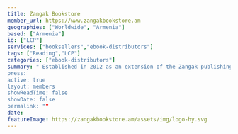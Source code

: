 ```yaml
---
title: Zangak Bookstore
member_url: https://www.zangakbookstore.am
geographies: ["Worldwide", "Armenia"]
based: ["Armenia"]
ig: ["LCP"] 
services: ["booksellers","ebook-distributors"]
tags: ["Reading","LCP"]
categories: ["ebook-distributors"]
summary: " Established in 2012 as an extension of the Zangak publishing house (founded in 1997), Zangak Bookstore has become a key destination for book lovers and literary enthusiasts. With its flagship store on Abovyan Street, Zangak Bookstore offers a vibrant space for book signings, events, and fostering community connections. Through its website, www.zangakbookstore.am, it connects readers worldwide with a rich catalog, the latest industry news, and reliable international delivery. Going forward, Zangak Bookstore will use LCP DRM to protect its eBooks, enhancing the security and efficiency of its distribution and reading systems.
press:
active: true
layout: members
showReadTime: false
showDate: false
permalink: ""
date: 
featureImage: https://zangakbookstore.am/assets/img/logo-hy.svg
---
```

